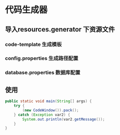 # 代码生成器

## 导入resources.generator 下资源文件
### code-template 生成模板
### config.properties 生成路径配置
### database.properties 数据库配置

## 使用
```Java
public static void main(String[] args) {
    try {
        (new CodeWindow()).pack();
    } catch (Exception var2) {
        System.out.println(var2.getMessage());
    }
}
